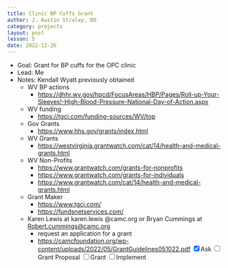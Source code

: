 ```yaml
---
title: Clinic BP Cuffs Grant
author: J. Austin Straley, DO
category: projects
layout: post
lesson: 5
date: 2022-12-26
---
```


<link rel="stylesheet" href="{{site.baseurl}}/assets/project-style.css">

- Goal: Grant for BP cuffs for the OPC clinic
- Lead: Me
- Notes: Kendall Wyatt previously obtained
    - WV BP actions
        - https://dhhr.wv.gov/hpcd/FocusAreas/HBP/Pages/Roll-up-Your-Sleeves!-High-Blood-Pressure-National-Day-of-Action.aspx
    - WV funding
        - https://tgci.com/funding-sources/WV/top
    - Gov Grants
        - https://www.hhs.gov/grants/index.html
    - WV Grants
        - https://westvirginia.grantwatch.com/cat/14/health-and-medical-grants.html
    - WV Non-Profits
        - https://www.grantwatch.com/grants-for-nonprofits
        - https://www.grantwatch.com/grants-for-individuals
        - https://www.grantwatch.com/cat/14/health-and-medical-grants.html 
    - Grant Maker
        - https://www.tgci.com/
        - https://fundsnetservices.com/
    - Karen Lewis at karen.lewis @camc.org or Bryan Cummings at Robert.cummings@camc.org
        - request an application for a grant
        - https://camcfoundation.org/wp-content/uploads/2022/05/GrantGuidelines051022.pdf
<label class="form-control"><input type="checkbox" name="checkbox-checked" checked/>Ask</label>
<label class="form-control"><input type="checkbox" name="checkbox"/>Grant Proposal</label>
<label class="form-control"><input type="checkbox" name="checkbox"/>Grant</label>
<label class="form-control"><input type="checkbox" name="checkbox"/>Implement</label>